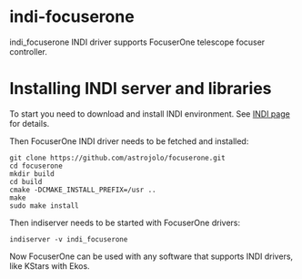 # indi-focuserone
indi_focuserone INDI driver supports FocuserOne telescope focuser controller.

# Installing INDI server and libraries
To start you need to download and install INDI environment. See [INDI page](http://indilib.org/download.html) for details. 

Then FocuserOne INDI driver needs to be fetched and installed:

```
git clone https://github.com/astrojolo/focuserone.git
cd focuserone
mkdir build
cd build
cmake -DCMAKE_INSTALL_PREFIX=/usr ..
make
sudo make install
```

Then indiserver needs to be started with FocuserOne drivers:

```
indiserver -v indi_focuserone
```

Now FocuserOne can be used with any software that supports INDI drivers, like KStars with Ekos.

